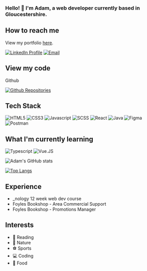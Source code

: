 ### Hello! 👋 I'm Adam, a web developer currently based in Gloucestershire.


## How to reach me

View my portfolio [here](https://adamdcosta.github.io/adam-dcosta-portfolio).

[![LinkedIn Profile](https://img.shields.io/badge/LinkedIn-0077B5?style=for-the-badge&logo=linkedin&logoColor=white)](https://www.linkedin.com/in/adam-d-costa-a1750248/)
[![Email](https://img.shields.io/badge/Gmail-D14836?style=for-the-badge&logo=gmail&logoColor=white)](<mailto:adam.dcosta@googlemail.com>)


## View my code

Github

[![Github Repositories](https://img.shields.io/badge/GitHub-100000?style=for-the-badge&logo=github&logoColor=white)](https://github.com/AdamDCosta?tab=repositories)


## Tech Stack

![HTML5](https://img.shields.io/badge/HTML5-E34F26?style=for-the-badge&logo=html5&logoColor=white)
![CSS3](https://img.shields.io/badge/CSS3-1572B6?style=for-the-badge&logo=css3&logoColor=white)
![Javascript](https://img.shields.io/badge/JavaScript-F7DF1E?style=for-the-badge&logo=javascript&logoColor=black)
![SCSS](https://img.shields.io/badge/Sass-CC6699?style=for-the-badge&logo=sass&logoColor=white)
![React](https://img.shields.io/badge/React-20232A?style=for-the-badge&logo=react&logoColor=61DAFB)
![Java](https://img.shields.io/badge/Java-ED8B00?style=for-the-badge&logo=java&logoColor=white)
![Figma](https://img.shields.io/badge/Figma-F24E1E?style=for-the-badge&logo=figma&logoColor=white)
![Postman](https://img.shields.io/badge/Postman-FF6C37?style=for-the-badge&logo=Postman&logoColor=white)

## What I'm currently learning

![Typescript](https://img.shields.io/badge/TypeScript-007ACC?style=for-the-badge&logo=typescript&logoColor=white)
![Vue.JS](https://img.shields.io/badge/Vue.js-35495E?style=for-the-badge&logo=vuedotjs&logoColor=4FC08D)

![Adam's GitHub stats](https://github-readme-stats.vercel.app/api?username=AdamDCosta&show_icons=true&theme=radical)

[![Top Langs](https://github-readme-stats.vercel.app/api/top-langs/?username=AdamDCosta)](https://github.com/AdamDCosta/github-readme-stats)


## Experience

- _nology 12 week web dev course
- Foyles Bookshop - Area Commercial Support
- Foyles Bookshop - Promotions Manager


## Interests

- :open_book: Reading
- :evergreen_tree: Nature
- :soccer: Sports
- :computer: Coding
- :stuffed_flatbread: Food




<!--
**AdamDCosta/AdamDCosta** is a ✨ _special_ ✨ repository because its `README.md` (this file) appears on your GitHub profile.

Here are some ideas to get you started:

- 🔭 I’m currently working on ...
- 🌱 I’m currently learning ...
- 👯 I’m looking to collaborate on ...
- 🤔 I’m looking for help with ...
- 💬 Ask me about ...
- 📫 How to reach me: ...
- 😄 Pronouns: ...
- ⚡ Fun fact: ...
-->
